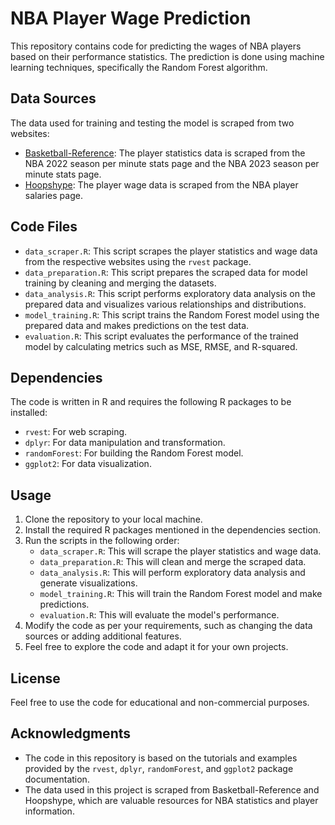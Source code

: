 # NBA Player Wage Prediction

This repository contains code for predicting the wages of NBA players based on their performance statistics. The prediction is done using machine learning techniques, specifically the Random Forest algorithm.

## Data Sources
The data used for training and testing the model is scraped from two websites:
- [Basketball-Reference](https://www.basketball-reference.com/): The player statistics data is scraped from the NBA 2022 season per minute stats page and the NBA 2023 season per minute stats page.
- [Hoopshype](https://hoopshype.com/): The player wage data is scraped from the NBA player salaries page.

## Code Files
- `data_scraper.R`: This script scrapes the player statistics and wage data from the respective websites using the `rvest` package.
- `data_preparation.R`: This script prepares the scraped data for model training by cleaning and merging the datasets.
- `data_analysis.R`: This script performs exploratory data analysis on the prepared data and visualizes various relationships and distributions.
- `model_training.R`: This script trains the Random Forest model using the prepared data and makes predictions on the test data.
- `evaluation.R`: This script evaluates the performance of the trained model by calculating metrics such as MSE, RMSE, and R-squared.

## Dependencies
The code is written in R and requires the following R packages to be installed:
- `rvest`: For web scraping.
- `dplyr`: For data manipulation and transformation.
- `randomForest`: For building the Random Forest model.
- `ggplot2`: For data visualization.

## Usage
1. Clone the repository to your local machine.
2. Install the required R packages mentioned in the dependencies section.
3. Run the scripts in the following order:
   - `data_scraper.R`: This will scrape the player statistics and wage data.
   - `data_preparation.R`: This will clean and merge the scraped data.
   - `data_analysis.R`: This will perform exploratory data analysis and generate visualizations.
   - `model_training.R`: This will train the Random Forest model and make predictions.
   - `evaluation.R`: This will evaluate the model's performance.
4. Modify the code as per your requirements, such as changing the data sources or adding additional features.
5. Feel free to explore the code and adapt it for your own projects.

## License
Feel free to use the code for educational and non-commercial purposes.

## Acknowledgments
- The code in this repository is based on the tutorials and examples provided by the `rvest`, `dplyr`, `randomForest`, and `ggplot2` package documentation.
- The data used in this project is scraped from Basketball-Reference and Hoopshype, which are valuable resources for NBA statistics and player information.
